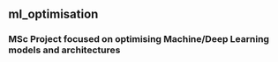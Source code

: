 ## ml_optimisation

### MSc Project focused on optimising Machine/Deep Learning models and architectures

